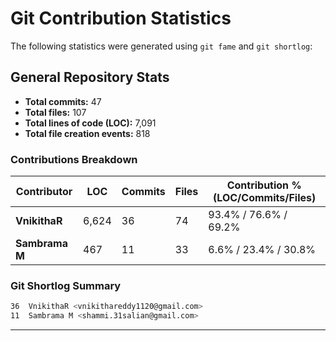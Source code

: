 
# Git Contribution Statistics

The following statistics were generated using `git fame` and `git shortlog`:

## General Repository Stats

* **Total commits:** 47
* **Total files:** 107
* **Total lines of code (LOC):** 7,091
* **Total file creation events:** 818

### Contributions Breakdown

| Contributor    | LOC   | Commits | Files | Contribution % (LOC/Commits/Files) |
| -------------- | ----- | ------- | ----- | ---------------------------------- |
| **VnikithaR**  | 6,624 | 36      | 74    | 93.4% / 76.6% / 69.2%              |
| **Sambrama M** | 467   | 11      | 33    | 6.6% / 23.4% / 30.8%               |

### Git Shortlog Summary

```bash
36  VnikithaR <vnikithareddy1120@gmail.com>
11  Sambrama M <shammi.31salian@gmail.com>
```

---
